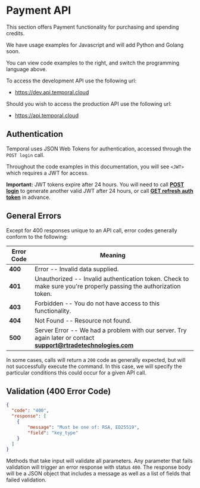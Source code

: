 # Payment API

This section offers Payment functionality for purchasing and spending credits.

We have usage examples for Javascript and will add Python and Golang soon.

You can view code examples to the right, and switch the programming language above.

To access the development API use the following url:

* https://dev.api.temporal.cloud

Should you wish to access the production API  use the following url:

* https://api.temporal.cloud

## Authentication

Temporal uses JSON Web Tokens for authentication, accessed through the `POST login` call.

Throughout the code examples in this documentation, you will see `<JWT>` which requires a JWT for access.

<aside class="success">
<b>Important:</b>  JWT tokens expire after 24 hours. You will need to call <b><a href="/account.html#post-login">POST login</a></b> to generate another valid JWT after 24 hours, or call <b><a href="/account.html#get-refreshed-auth-token">GET refresh auth token</a></b> in advance.
</aside>


## General Errors

Except for 400 responses unique to an API call, error codes generally conform to the following:

Error Code | Meaning
---------- | -------
<b>400</b> | Error -- Invalid data supplied.
<b>401</b> | Unauthorized -- Invalid authentication token.  Check to make sure you're properly passing the authorization token.
<b>403</b> | Forbidden -- You do not have access to this functionality.
<b>404</b> | Not Found -- Resource not found.
<b>500</b> | Server Error -- We had a problem with our server. Try again later or contact <b>support@rtradetechnologies.com</b>


In some cases, calls will return a `200` code as generally expected, but will not successfully execute the command.
In this case, we will specify the particular conditions this could occur for a given API call.

## Validation (400 Error Code)

```json
{
  "code": "400",
  "response": [
    {
        "message": "Must be one of: RSA, ED25519",
        "field": "key_type"
    }
  ]
}
```

Methods that take input will validate all parameters. Any parameter that fails validation will trigger an error response with status `400`. The response body will be a JSON object that includes a message as well as a list of fields that failed validation.

